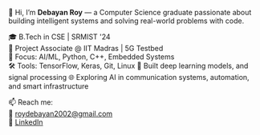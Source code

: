 👋 Hi, I’m **Debayan Roy** — a Computer Science graduate passionate about building intelligent systems and solving real-world problems with code.

🎓 B.Tech in CSE | SRMIST '24  
🔬 Project Associate @ IIT Madras | 5G Testbed  
🧠 Focus: AI/ML, Python, C++, Embedded Systems  
🛠️ Tools: TensorFlow, Keras, Git, Linux
📱 Built deep learning models, and signal processing 
🌐 Exploring AI in communication systems, automation, and smart infrastructure

📫 Reach me:  
📧 roydebayan2002@gmail.com  
🔗 [LinkedIn](https://www.linkedin.com/in/debayan-roy-1709a21b6/)

